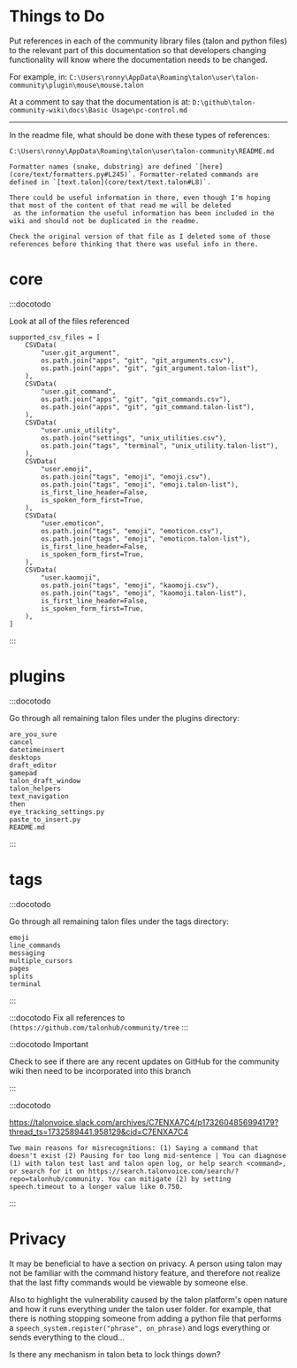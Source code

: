 # Things to Do

Put references in each of the community library files (talon and python files) to the relevant part of this documentation
so that developers changing functionality will know where the documentation needs to be changed.

For example, in:
`C:\Users\ronny\AppData\Roaming\talon\user\talon-community\plugin\mouse\mouse.talon`

At a comment to say that the documentation is at:
`D:\github\talon-community-wiki\docs\Basic Usage\pc-control.md`

---

In the readme file, what should be done with these types of references:

```
C:\Users\ronny\AppData\Roaming\talon\user\talon-community\README.md

Formatter names (snake, dubstring) are defined `[here](core/text/formatters.py#L245)`. Formatter-related commands are defined in `[text.talon](core/text/text.talon#L8)`.

There could be useful information in there, even though I'm hoping that most of the content of that read me will be deleted
 as the information the useful information has been included in the wiki and should not be duplicated in the readme.

Check the original version of that file as I deleted some of those references before thinking that there was useful info in there.
```

# core

:::docotodo

Look at all of the files referenced

```
supported_csv_files = [
    CSVData(
        "user.git_argument",
        os.path.join("apps", "git", "git_arguments.csv"),
        os.path.join("apps", "git", "git_argument.talon-list"),
    ),
    CSVData(
        "user.git_command",
        os.path.join("apps", "git", "git_commands.csv"),
        os.path.join("apps", "git", "git_command.talon-list"),
    ),
    CSVData(
        "user.unix_utility",
        os.path.join("settings", "unix_utilities.csv"),
        os.path.join("tags", "terminal", "unix_utility.talon-list"),
    ),
    CSVData(
        "user.emoji",
        os.path.join("tags", "emoji", "emoji.csv"),
        os.path.join("tags", "emoji", "emoji.talon-list"),
        is_first_line_header=False,
        is_spoken_form_first=True,
    ),
    CSVData(
        "user.emoticon",
        os.path.join("tags", "emoji", "emoticon.csv"),
        os.path.join("tags", "emoji", "emoticon.talon-list"),
        is_first_line_header=False,
        is_spoken_form_first=True,
    ),
    CSVData(
        "user.kaomoji",
        os.path.join("tags", "emoji", "kaomoji.csv"),
        os.path.join("tags", "emoji", "kaomoji.talon-list"),
        is_first_line_header=False,
        is_spoken_form_first=True,
    ),
]
```

:::

# plugins

:::docotodo

Go through all remaining talon files under the plugins directory:

```
are_you_sure
cancel
datetimeinsert
desktops
draft_editor
gamepad
talon_draft_window
talon_helpers
text_navigation
then
eye_tracking_settings.py
paste_to_insert.py
README.md
```

:::

# tags

:::docotodo

Go through all remaining talon files under the tags directory:

```
emoji
line_commands
messaging
multiple_cursors
pages
splits
terminal
```

:::

:::docotodo
Fix all references to `(https://github.com/talonhub/community/tree`
:::

:::docotodo Important

Check to see if there are any recent updates on GitHub for the community wiki then need to be
incorporated into this branch

:::

:::docotodo

https://talonvoice.slack.com/archives/C7ENXA7C4/p1732604856994179?thread_ts=1732589441.958129&cid=C7ENXA7C4

```
Two main reasons for misrecognitions: (1) Saying a command that doesn't exist (2) Pausing for too long mid-sentence | You can diagnose (1) with talon test last and talon open log, or help search <command>, or search for it on https://search.talonvoice.com/search/?repo=talonhub/community. You can mitigate (2) by setting speech.timeout to a longer value like 0.750.
```

:::

# Privacy


It may be beneficial to have a section on privacy.
A person using talon may not be familiar with the command history feature, and therefore not realize that the last fifty commands
would be viewable by someone else.

Also to highlight the vulnerability caused by the talon platform's open nature and how it runs everything under the
talon user folder. for example, that there is nothing stopping someone from adding a python file that performs a
`speech_system.register("phrase", on_phrase)` and logs everything or sends everything to the cloud...

Is there any mechanism in talon beta to lock things down?



